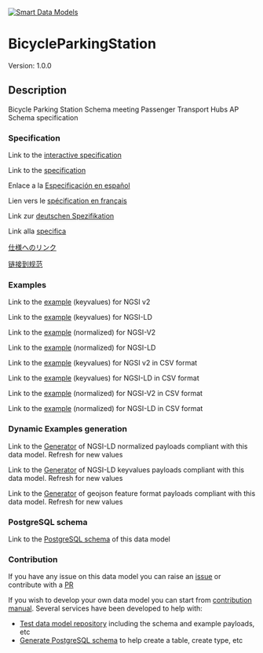 [![Smart Data Models](https://smartdatamodels.org/wp-content/uploads/2022/01/SmartDataModels_logo.png "Logo")](https://smartdatamodels.org)
# BicycleParkingStation
Version: 1.0.0

## Description 

Bicycle Parking Station Schema meeting Passenger Transport Hubs AP Schema specification
### Specification

Link to the [interactive specification](https://swagger.lab.fiware.org/?url=https://smart-data-models.github.io/dataModel.OSLO/BicycleParkingStation/swagger.yaml)

Link to the [specification](https://github.com/smart-data-models/dataModel.OSLO/blob/master/BicycleParkingStation/doc/spec.md)

Enlace a la [Especificación en español](https://github.com/smart-data-models/dataModel.OSLO/blob/master/BicycleParkingStation/doc/spec_ES.md)

Lien vers le [spécification en français](https://github.com/smart-data-models/dataModel.OSLO/blob/master/BicycleParkingStation/doc/spec_FR.md)

Link zur [deutschen Spezifikation](https://github.com/smart-data-models/dataModel.OSLO/blob/master/BicycleParkingStation/doc/spec_DE.md)

Link alla [specifica](https://github.com/smart-data-models/dataModel.OSLO/blob/master/BicycleParkingStation/doc/spec_IT.md)

[仕様へのリンク](https://github.com/smart-data-models/dataModel.OSLO/blob/master/BicycleParkingStation/doc/spec_JA.md)

[链接到规范](https://github.com/smart-data-models/dataModel.OSLO/blob/master/BicycleParkingStation/doc/spec_ZH.md)
### Examples

Link to the [example](https://smart-data-models.github.io/dataModel.OSLO/BicycleParkingStation/examples/example.json) (keyvalues) for NGSI v2

Link to the [example](https://smart-data-models.github.io/dataModel.OSLO/BicycleParkingStation/examples/example.jsonld) (keyvalues) for NGSI-LD

Link to the [example](https://smart-data-models.github.io/dataModel.OSLO/BicycleParkingStation/examples/example-normalized.json) (normalized) for NGSI-V2

Link to the [example](https://smart-data-models.github.io/dataModel.OSLO/BicycleParkingStation/examples/example-normalized.jsonld) (normalized) for NGSI-LD

Link to the [example](https://smart-data-models.github.io/dataModel.OSLO/BicycleParkingStation/examples/example.json.csv) (keyvalues) for NGSI v2 in CSV format

Link to the [example](https://smart-data-models.github.io/dataModel.OSLO/BicycleParkingStation/examples/example.jsonld.csv) (keyvalues) for NGSI-LD in CSV format

Link to the [example](https://smart-data-models.github.io/dataModel.OSLO/BicycleParkingStation/examples/example-normalized.json.csv) (normalized) for NGSI-V2 in CSV format

Link to the [example](https://smart-data-models.github.io/dataModel.OSLO/BicycleParkingStation/examples/example-normalized.jsonld.csv) (normalized) for NGSI-LD in CSV format
### Dynamic Examples generation

Link to the [Generator](https://smartdatamodels.org/extra/ngsi-ld_generator.php?schemaUrl=https://raw.githubusercontent.com/smart-data-models/dataModel.OSLO/master/BicycleParkingStation/schema.json&email=info@smartdatamodels.org) of NGSI-LD normalized payloads compliant with this data model. Refresh for new values

Link to the [Generator](https://smartdatamodels.org/extra/ngsi-ld_generator_keyvalues.php?schemaUrl=https://raw.githubusercontent.com/smart-data-models/dataModel.OSLO/master/BicycleParkingStation/schema.json&email=info@smartdatamodels.org) of NGSI-LD keyvalues payloads compliant with this data model. Refresh for new values

Link to the [Generator](https://smartdatamodels.org/extra/geojson_features_generator.php?schemaUrl=https://raw.githubusercontent.com/smart-data-models/dataModel.OSLO/master/BicycleParkingStation/schema.json&email=info@smartdatamodels.org) of geojson feature format payloads compliant with this data model. Refresh for new values
### PostgreSQL schema

Link to the [PostgreSQL schema](https://smart-data-models.github.io/dataModel.OSLO/BicycleParkingStation/schema.sql) of this data model
### Contribution

 If you have any issue on this data model you can raise an [issue](https://github.com/smart-data-models/dataModel.OSLO/issues)  or contribute with a [PR](https://github.com/smart-data-models/dataModel.OSLO/pulls)

 If you wish to develop your own data model you can start from [contribution manual](https://bit.ly/contribution_manual). Several services have been developed to help with: 
 - [Test data model repository](https://smartdatamodels.org/index.php/data-models-contribution-api/) including the schema and example payloads, etc
 - [Generate PostgreSQL schema](https://smartdatamodels.org/index.php/sql-service/) to help create a table, create type, etc